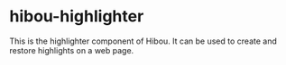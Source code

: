 # hibou-highlighter
This is the highlighter component of Hibou. It can be used to create and restore highlights on a web page. 
